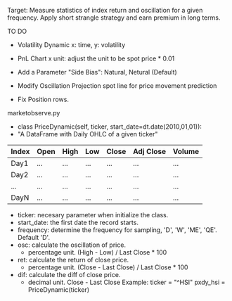 Target: Measure statistics of index return and oscillation for a given frequency. Apply short strangle strategy and earn premium in long terms.

TO DO
- Volatility Dynamic
  x: time, y: volatility

- PnL Chart x unit: adjust the unit to be spot price * 0.01

- Add a Parameter "Side Bias": Natural, Netural (Default)

- Modify Oscillation Projection
  spot line for price movement prediction
- Fix Position rows.

marketobserve.py

- class PriceDynamic(self, ticker, start_date=dt.date(2010,01,01)):
- "A DataFrame with Daily OHLC of a given ticker"

| Index | Open | High | Low | Close | Adj Close | Volume |
|-------|------|------|-----|-------|-----------|--------|
| Day1  | ...  | ...  | ... | ...   | ...       | ...     |
| Day2  | ...  | ...  | ... | ...   | ...       | ...     |
| ...   | ...  | ...  | ... | ...   | ...       | ...     |
| DayN  | ...  | ...  | ... | ...   | ...       | ...     |
  
  - ticker: necesary parameter when initialize the class.
  - start_date: the first date the record starts. 
  - frequency:  determine the frequency for sampling, 'D', 'W', 'ME', 'QE'. Default 'D'. 
  - osc: calculate the oscillation of price.
    - percentage unit. (High - Low) / Last Close * 100
  - ret: calculate the return of close price. 
    - percentage unit. (Close - Last Close) / Last Close * 100
  - dif: calculate the diff of close price. 
    - decimal unit. Close - Last Close
Example:
ticker = "^HSI"
pxdy_hsi = PriceDynamic(ticker)

 
